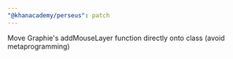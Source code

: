 ```yaml
---
"@khanacademy/perseus": patch
---
```


Move Graphie's addMouseLayer function directly onto class (avoid metaprogramming)
